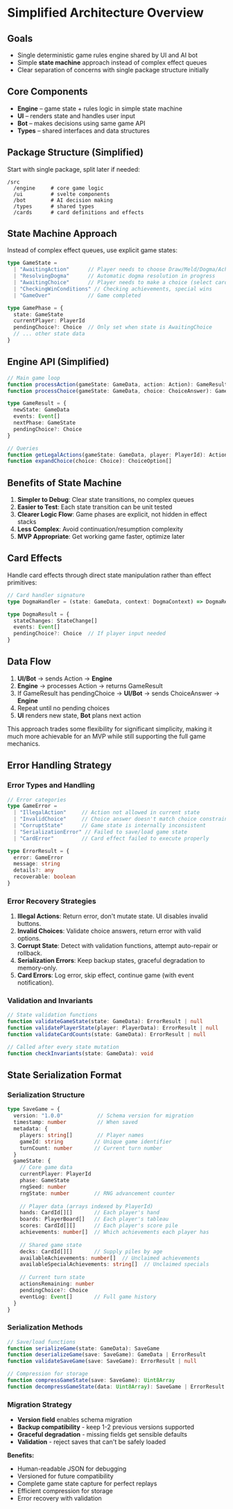 # Simplified Architecture Overview

## Goals

- Single deterministic game rules engine shared by UI and AI bot
- Simple **state machine** approach instead of complex effect queues
- Clear separation of concerns with single package structure initially

## Core Components

- **Engine** – game state + rules logic in simple state machine
- **UI** – renders state and handles user input  
- **Bot** – makes decisions using same game API
- **Types** – shared interfaces and data structures

## Package Structure (Simplified)

Start with single package, split later if needed:

```
/src
  /engine     # core game logic
  /ui         # svelte components  
  /bot        # AI decision making
  /types      # shared types
  /cards      # card definitions and effects
```

## State Machine Approach

Instead of complex effect queues, use explicit game states:

```typescript
type GameState = 
  | "AwaitingAction"      // Player needs to choose Draw/Meld/Dogma/Achieve
  | "ResolvingDogma"      // Automatic dogma resolution in progress
  | "AwaitingChoice"      // Player needs to make a choice (select cards, etc.)
  | "CheckingWinConditions" // Checking achievements, special wins
  | "GameOver"            // Game completed

type GamePhase = {
  state: GameState
  currentPlayer: PlayerId
  pendingChoice?: Choice  // Only set when state is AwaitingChoice
  // ... other state data
}
```

## Engine API (Simplified)

```typescript
// Main game loop
function processAction(gameState: GameData, action: Action): GameResult
function processChoice(gameState: GameData, choice: ChoiceAnswer): GameResult

type GameResult = {
  newState: GameData
  events: Event[]
  nextPhase: GameState
  pendingChoice?: Choice
}

// Queries
function getLegalActions(gameState: GameData, player: PlayerId): Action[]
function expandChoice(choice: Choice): ChoiceOption[]
```

## Benefits of State Machine

1. **Simpler to Debug**: Clear state transitions, no complex queues
2. **Easier to Test**: Each state transition can be unit tested
3. **Clearer Logic Flow**: Game phases are explicit, not hidden in effect stacks
4. **Less Complex**: Avoid continuation/resumption complexity
5. **MVP Appropriate**: Get working game faster, optimize later

## Card Effects

Handle card effects through direct state manipulation rather than effect primitives:

```typescript
// Card handler signature
type DogmaHandler = (state: GameData, context: DogmaContext) => DogmaResult

type DogmaResult = {
  stateChanges: StateChange[]
  events: Event[]  
  pendingChoice?: Choice  // If player input needed
}
```

## Data Flow

1. **UI/Bot** → sends Action → **Engine**
2. **Engine** → processes Action → returns GameResult  
3. If GameResult has pendingChoice → **UI/Bot** → sends ChoiceAnswer → **Engine**
4. Repeat until no pending choices
5. **UI** renders new state, **Bot** plans next action

This approach trades some flexibility for significant simplicity, making it much more achievable for an MVP while still supporting the full game mechanics.

## Error Handling Strategy

### Error Types and Handling

```typescript
// Error categories
type GameError = 
  | "IllegalAction"     // Action not allowed in current state
  | "InvalidChoice"     // Choice answer doesn't match choice constraints  
  | "CorruptState"      // Game state is internally inconsistent
  | "SerializationError" // Failed to save/load game state
  | "CardError"         // Card effect failed to execute properly

type ErrorResult = {
  error: GameError
  message: string
  details?: any
  recoverable: boolean
}
```

### Error Recovery Strategies

1. **Illegal Actions**: Return error, don't mutate state. UI disables invalid buttons.
2. **Invalid Choices**: Validate choice answers, return error with valid options.
3. **Corrupt State**: Detect with validation functions, attempt auto-repair or rollback.
4. **Serialization Errors**: Keep backup states, graceful degradation to memory-only.
5. **Card Errors**: Log error, skip effect, continue game (with event notification).

### Validation and Invariants

```typescript
// State validation functions
function validateGameState(state: GameData): ErrorResult | null
function validatePlayerState(player: PlayerData): ErrorResult | null
function validateCardCounts(state: GameData): ErrorResult | null

// Called after every state mutation
function checkInvariants(state: GameData): void
```

## State Serialization Format

### Serialization Structure

```typescript
type SaveGame = {
  version: "1.0.0"           // Schema version for migration
  timestamp: number          // When saved
  metadata: {
    players: string[]        // Player names
    gameId: string          // Unique game identifier
    turnCount: number       // Current turn number
  }
  gameState: {
    // Core game data
    currentPlayer: PlayerId
    phase: GameState
    rngSeed: number
    rngState: number        // RNG advancement counter
    
    // Player data (arrays indexed by PlayerId)
    hands: CardId[][]       // Each player's hand
    boards: PlayerBoard[]   // Each player's tableau
    scores: CardId[][]      // Each player's score pile
    achievements: number[]  // Which achievements each player has
    
    // Shared game state  
    decks: CardId[][]       // Supply piles by age
    availableAchievements: number[]  // Unclaimed achievements
    availableSpecialAchievements: string[]  // Unclaimed specials
    
    // Current turn state
    actionsRemaining: number
    pendingChoice?: Choice
    eventLog: Event[]       // Full game history
  }
}
```

### Serialization Methods

```typescript
// Save/load functions
function serializeGame(state: GameData): SaveGame
function deserializeGame(save: SaveGame): GameData | ErrorResult
function validateSaveGame(save: SaveGame): ErrorResult | null

// Compression for storage
function compressGameState(save: SaveGame): Uint8Array
function decompressGameState(data: Uint8Array): SaveGame | ErrorResult
```

### Migration Strategy

- **Version field** enables schema migration
- **Backup compatibility** - keep 1-2 previous versions supported
- **Graceful degradation** - missing fields get sensible defaults
- **Validation** - reject saves that can't be safely loaded

**Benefits:**
- Human-readable JSON for debugging
- Versioned for future compatibility  
- Complete game state capture for perfect replays
- Efficient compression for storage
- Error recovery with validation